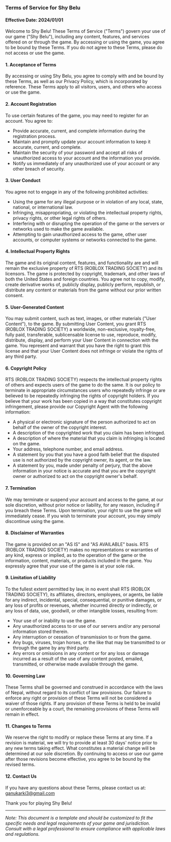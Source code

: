 ### Terms of Service for Shy Belu

#### Effective Date: 2024/01/01

Welcome to Shy Belu! These Terms of Service ("Terms") govern your use of our game ("Shy Belu"), including any content, features, and services offered on or through the game. By accessing or using the game, you agree to be bound by these Terms. If you do not agree to these Terms, please do not access or use the game.

#### 1. **Acceptance of Terms**
By accessing or using Shy Belu, you agree to comply with and be bound by these Terms, as well as our Privacy Policy, which is incorporated by reference. These Terms apply to all visitors, users, and others who access or use the game.

#### 2. **Account Registration**
To use certain features of the game, you may need to register for an account. You agree to:
- Provide accurate, current, and complete information during the registration process.
- Maintain and promptly update your account information to keep it accurate, current, and complete.
- Maintain the security of your password and accept all risks of unauthorized access to your account and the information you provide.
- Notify us immediately of any unauthorized use of your account or any other breach of security.

#### 3. **User Conduct**
You agree not to engage in any of the following prohibited activities:
- Using the game for any illegal purpose or in violation of any local, state, national, or international law.
- Infringing, misappropriating, or violating the intellectual property rights, privacy rights, or other legal rights of others.
- Interfering with or disrupting the operation of the game or the servers or networks used to make the game available.
- Attempting to gain unauthorized access to the game, other user accounts, or computer systems or networks connected to the game.

#### 4. **Intellectual Property Rights**
The game and its original content, features, and functionality are and will remain the exclusive property of RTS (ROBLOX TRADING SOCIETY) and its licensors. The game is protected by copyright, trademark, and other laws of both the United States and foreign countries. You agree not to copy, modify, create derivative works of, publicly display, publicly perform, republish, or distribute any content or materials from the game without our prior written consent.

#### 5. **User-Generated Content**
You may submit content, such as text, images, or other materials ("User Content"), to the game. By submitting User Content, you grant RTS (ROBLOX TRADING SOCIETY) a worldwide, non-exclusive, royalty-free, fully paid, transferable, sublicensable license to use, reproduce, modify, distribute, display, and perform your User Content in connection with the game. You represent and warrant that you have the right to grant this license and that your User Content does not infringe or violate the rights of any third party.

#### 6. **Copyright Policy**
RTS (ROBLOX TRADING SOCIETY) respects the intellectual property rights of others and expects users of the game to do the same. It is our policy to terminate in appropriate circumstances users who repeatedly infringe or are believed to be repeatedly infringing the rights of copyright holders. If you believe that your work has been copied in a way that constitutes copyright infringement, please provide our Copyright Agent with the following information:
- A physical or electronic signature of the person authorized to act on behalf of the owner of the copyright interest.
- A description of the copyrighted work that you claim has been infringed.
- A description of where the material that you claim is infringing is located on the game.
- Your address, telephone number, and email address.
- A statement by you that you have a good faith belief that the disputed use is not authorized by the copyright owner, its agent, or the law.
- A statement by you, made under penalty of perjury, that the above information in your notice is accurate and that you are the copyright owner or authorized to act on the copyright owner's behalf.

#### 7. **Termination**
We may terminate or suspend your account and access to the game, at our sole discretion, without prior notice or liability, for any reason, including if you breach these Terms. Upon termination, your right to use the game will immediately cease. If you wish to terminate your account, you may simply discontinue using the game.

#### 8. **Disclaimer of Warranties**
The game is provided on an "AS IS" and "AS AVAILABLE" basis. RTS (ROBLOX TRADING SOCIETY) makes no representations or warranties of any kind, express or implied, as to the operation of the game or the information, content, materials, or products included in the game. You expressly agree that your use of the game is at your sole risk.

#### 9. **Limitation of Liability**
To the fullest extent permitted by law, in no event shall RTS (ROBLOX TRADING SOCIETY), its affiliates, directors, employees, or agents, be liable for any indirect, incidental, special, consequential, or punitive damages, or any loss of profits or revenues, whether incurred directly or indirectly, or any loss of data, use, goodwill, or other intangible losses, resulting from:
- Your use of or inability to use the game.
- Any unauthorized access to or use of our servers and/or any personal information stored therein.
- Any interruption or cessation of transmission to or from the game.
- Any bugs, viruses, trojan horses, or the like that may be transmitted to or through the game by any third party.
- Any errors or omissions in any content or for any loss or damage incurred as a result of the use of any content posted, emailed, transmitted, or otherwise made available through the game.

#### 10. **Governing Law**
These Terms shall be governed and construed in accordance with the laws of Nepal, without regard to its conflict of law provisions. Our failure to enforce any right or provision of these Terms will not be considered a waiver of those rights. If any provision of these Terms is held to be invalid or unenforceable by a court, the remaining provisions of these Terms will remain in effect.

#### 11. **Changes to Terms**
We reserve the right to modify or replace these Terms at any time. If a revision is material, we will try to provide at least 30 days' notice prior to any new terms taking effect. What constitutes a material change will be determined at our sole discretion. By continuing to access or use our game after those revisions become effective, you agree to be bound by the revised terms.

#### 12. **Contact Us**
If you have any questions about these Terms, please contact us at:
ganukarki3@gmail.com

Thank you for playing Shy Belu!

---

*Note: This document is a template and should be customized to fit the specific needs and legal requirements of your game and jurisdiction. Consult with a legal professional to ensure compliance with applicable laws and regulations.*